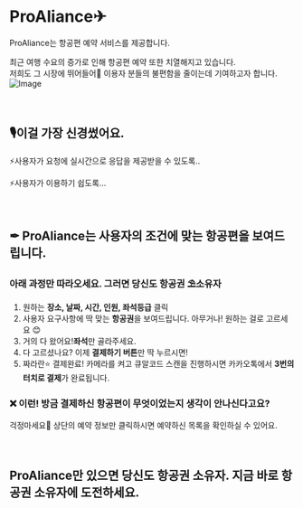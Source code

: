 # ProAliance✈
ProAliance는 항공편 예약 서비스를 제공합니다.


최근 여행 수요의 증가로 인해 항공편 예약 또한 치열해지고 있습니다.
<br />
저희도 그 시장에 뛰어들어🌊 이용자 분들의 불편함을 줄이는데 기여하고자 합니다.
![Image](https://github.com/user-attachments/assets/bfa13709-16cb-4c6f-92d8-d0dfc2954569)
<br />
<br />
<br />
## 🎙이걸 가장 신경썼어요.
⚡사용자가 요청에 실시간으로 응답을 제공받을 수 있도록..

⚡사용자가 이용하기 쉽도록...
<br />
<br />
<br />
## ✒ ProAliance는 사용자의 조건에 맞는 항공편을 보여드립니다.
### 아래 과정만 따라오세요. 그러면 당신도 항공권 ⛱소유자
1. 원하는 **장소, 날짜, 시간, 인원, 좌석등급** 클릭
2. 사용자 요구사항에 딱 맞는 **항공권**을 보여드립니다.
  아무거나! 원하는 걸로 고르세요 😊
3. 거의 다 왔어요!**좌석**만 골라주세요.
4. 다 고르셨나요? 이제 **결제하기 버튼**만 딱 누르시면!
5. 짜라란⭐ 결제완료!
  카메라를 켜고 큐알코드 스캔을 진행하시면 카카오톡에서 **3번의 터치로 결제**가 완료됩니다.

### ❌ 이런! 방금 결제하신 항공편이 무엇이었는지 생각이 안나신다고요?
걱정마세요🔧 상단의 예약 정보만 클릭하시면 예약하신 목록을 확인하실 수 있어요.
<br />
<br />
<br />
## ProAliance만 있으면 당신도 항공권 소유자. 지금 바로 항공권 소유자에 도전하세요.


